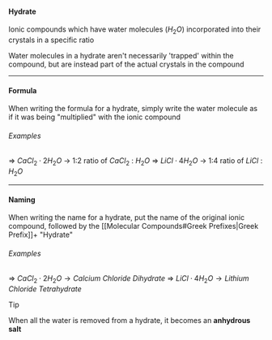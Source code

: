 #### Hydrate
Ionic compounds which have water molecules $(H_2O)$ incorporated into their crystals in a specific ratio

Water molecules in a hydrate aren't necessarily 'trapped' within the compound, but are instead part of the actual crystals in the compound

----
#### Formula
When writing the formula for a hydrate, simply write the water molecule as if it was being "multiplied" with the ionic compound
###### Examples
=> $CaCl_2 \cdot 2H_2O$ -> 1:2 ratio of $CaCl_2$ : $H_2O$
=> $LiCl \cdot 4H_2O$ -> 1:4 ratio of $LiCl$ : $H_2O$

---
#### Naming
When writing the name for a hydrate, put the name of the original ionic compound, followed by the [[Molecular Compounds#Greek Prefixes|Greek Prefix]]+ "Hydrate"
###### Examples
=> $CaCl_2 \cdot 2H_2O \rightarrow \textit{Calcium Chloride Dihydrate}$
=> $LiCl \cdot 4H_2O \rightarrow \textit{Lithium Chloride Tetrahydrate}$

>[!tip]
>When all the water is removed from a hydrate, it becomes an **anhydrous salt**
>
